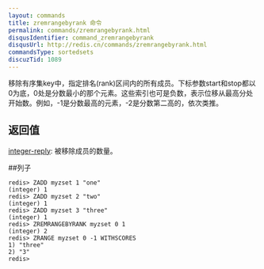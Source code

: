 ```yaml
---
layout: commands
title: zremrangebyrank 命令
permalink: commands/zremrangebyrank.html
disqusIdentifier: command_zremrangebyrank
disqusUrl: http://redis.cn/commands/zremrangebyrank.html
commandsType: sortedsets
discuzTid: 1089
---
```


移除有序集key中，指定排名(rank)区间内的所有成员。下标参数start和stop都以0为底，0处是分数最小的那个元素。这些索引也可是负数，表示位移从最高分处开始数。例如，-1是分数最高的元素，-2是分数第二高的，依次类推。

## 返回值

[integer-reply](/topics/protocol#integer-reply): 被移除成员的数量。

##列子

	redis> ZADD myzset 1 "one"
	(integer) 1
	redis> ZADD myzset 2 "two"
	(integer) 1
	redis> ZADD myzset 3 "three"
	(integer) 1
	redis> ZREMRANGEBYRANK myzset 0 1
	(integer) 2
	redis> ZRANGE myzset 0 -1 WITHSCORES
	1) "three"
	2) "3"
	redis> 